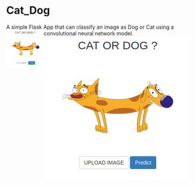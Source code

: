 # Cat_Dog

A simple Flask App that can classify an image as Dog or Cat using a convolutional neural network model.
&nbsp;
&nbsp;
<img align="left" width="100" height="100" src="static/img/home.png">
![home](static/img/home.png)
